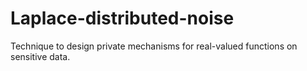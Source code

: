 # Laplace-distributed-noise
Technique to design private mechanisms for real-valued functions on sensitive data.
